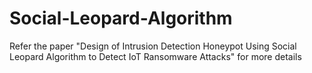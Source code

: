 # Social-Leopard-Algorithm


Refer the paper "Design of Intrusion Detection Honeypot Using Social Leopard Algorithm to Detect IoT Ransomware Attacks" for more details




